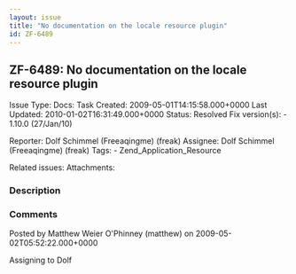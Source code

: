 ```yaml
---
layout: issue
title: "No documentation on the locale resource plugin"
id: ZF-6489
---
```


ZF-6489: No documentation on the locale resource plugin
-------------------------------------------------------

 Issue Type: Docs: Task  Created: 2009-05-01T14:15:58.000+0000 Last Updated: 2010-01-02T16:31:49.000+0000 Status: Resolved Fix version(s): - 1.10.0 (27/Jan/10)
 
 Reporter:  Dolf Schimmel (Freeaqingme) (freak)  Assignee:  Dolf Schimmel (Freeaqingme) (freak)  Tags: - Zend\_Application\_Resource
 
 Related issues: 
 Attachments: 
### Description

 

 

### Comments

Posted by Matthew Weier O'Phinney (matthew) on 2009-05-02T05:52:22.000+0000

Assigning to Dolf

 

 